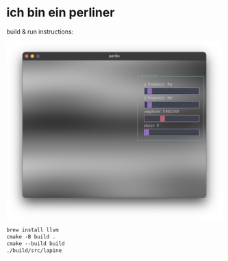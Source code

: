 # ich bin ein perliner

build & run instructions:

![woah](res/screenshot.png)

``` SHELL
brew install llvm 
cmake -B build .
cmake --build build
./build/src/lapine
```

